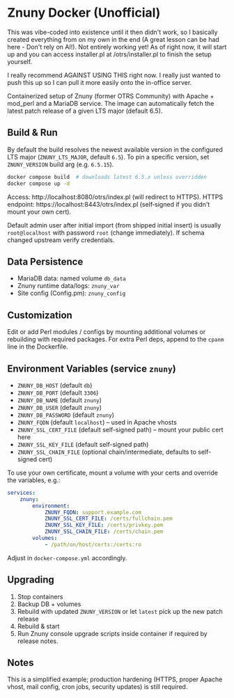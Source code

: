 # Znuny Docker (Unofficial)

This was vibe-coded into existence until it then didn't work, so I basically created everything from on my own in the end (A great lesson can be had here - Don't rely on AI!). Not entirely working yet! As of right now, it will start up and you can access installer.pl at /otrs/installer.pl to finish the setup yourself. 

I really recommend AGAINST USING THIS right now. I really just wanted to push this up so I can pull it more easily onto the in-office server. 

Containerized setup of Znuny (former OTRS Community) with Apache + mod_perl and a MariaDB service. The image can automatically fetch the latest patch release of a given LTS major (default 6.5).

## Build & Run

By default the build resolves the newest available version in the configured LTS major (`ZNUNY_LTS_MAJOR`, default `6.5`). To pin a specific version, set `ZNUNY_VERSION` build arg (e.g. `6.5.15`).

```bash
docker compose build  # downloads latest 6.5.x unless overridden
docker compose up -d
```

Access: http://localhost:8080/otrs/index.pl (will redirect to HTTPS). HTTPS endpoint: https://localhost:8443/otrs/index.pl (self‑signed if you didn't mount your own cert).

Default admin user after initial import (from shipped initial insert) is usually `root@localhost` with password `root` (change immediately). If schema changed upstream verify credentials.

## Data Persistence
- MariaDB data: named volume `db_data`
- Znuny runtime data/logs: `znuny_var`
- Site config (Config.pm): `znuny_config`

## Customization
Edit or add Perl modules / configs by mounting additional volumes or rebuilding with required packages. For extra Perl deps, append to the `cpanm` line in the Dockerfile.

## Environment Variables (service `znuny`)
- `ZNUNY_DB_HOST` (default `db`)
- `ZNUNY_DB_PORT` (default `3306`)
- `ZNUNY_DB_NAME` (default `znuny`)
- `ZNUNY_DB_USER` (default `znuny`)
- `ZNUNY_DB_PASSWORD` (default `znuny`)
- `ZNUNY_FQDN` (default `localhost`) – used in Apache vhosts
- `ZNUNY_SSL_CERT_FILE` (default self-signed path) – mount your public cert here
- `ZNUNY_SSL_KEY_FILE` (default self-signed path)
- `ZNUNY_SSL_CHAIN_FILE` (optional chain/intermediate, defaults to self-signed cert)

To use your own certificate, mount a volume with your certs and override the variables, e.g.:

```yaml
services:
	znuny:
		environment:
			ZNUNY_FQDN: support.example.com
			ZNUNY_SSL_CERT_FILE: /certs/fullchain.pem
			ZNUNY_SSL_KEY_FILE: /certs/privkey.pem
			ZNUNY_SSL_CHAIN_FILE: /certs/chain.pem
		volumes:
			- /path/on/host/certs:/certs:ro
```

Adjust in `docker-compose.yml` accordingly.

## Upgrading
1. Stop containers
2. Backup DB + volumes
3. Rebuild with updated `ZNUNY_VERSION` or let `latest` pick up the new patch release
4. Rebuild & start
5. Run Znuny console upgrade scripts inside container if required by release notes.

## Notes
This is a simplified example; production hardening (HTTPS, proper Apache vhost, mail config, cron jobs, security updates) is still required.
